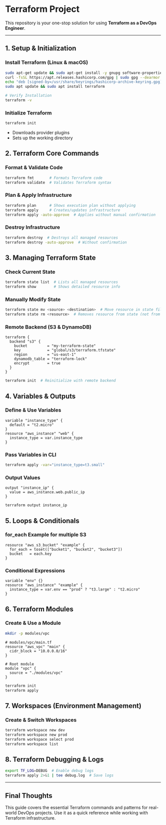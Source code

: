 # Terraform Project

This repository is your one-stop solution for using **Terraform as a DevOps Engineer**.

---

## 1. Setup & Initialization

### Install Terraform (Linux & macOS)
```sh
sudo apt-get update && sudo apt-get install -y gnupg software-properties-common curl
curl -fsSL https://apt.releases.hashicorp.com/gpg | sudo gpg --dearmor -o /usr/share/keyrings/hashicorp-archive-keyring.gpg
echo "deb [signed-by=/usr/share/keyrings/hashicorp-archive-keyring.gpg] https://apt.releases.hashicorp.com $(lsb_release -cs) main" | sudo tee /etc/apt/sources.list.d/hashicorp.list
sudo apt update && sudo apt install terraform

# Verify Installation
terraform -v
```

### **Initialize Terraform**
```sh
terraform init
```
- Downloads provider plugins
- Sets up the working directory

## **2. Terraform Core Commands**
### **Format & Validate Code**
```sh
terraform fmt       # Formats Terraform code
terraform validate  # Validates Terraform syntax
```

### **Plan & Apply Infrastructure**
```sh
terraform plan      # Shows execution plan without applying
terraform apply     # Creates/updates infrastructure
terraform apply -auto-approve  # Applies without manual confirmation
```

### **Destroy Infrastructure**
```sh
terraform destroy  # Destroys all managed resources
terraform destroy -auto-approve  # Without confirmation
```

## **3. Managing Terraform State**
### **Check Current State**
```sh
terraform state list  # Lists all managed resources
terraform show        # Shows detailed resource info
```

### **Manually Modify State**
```sh
terraform state mv <source> <destination>  # Move resource in state file
terraform state rm <resource>  # Removes resource from state (not from infra)
```

### **Remote Backend (S3 & DynamoDB)**
```hcl
terraform {
  backend "s3" {
    bucket         = "my-terraform-state"
    key            = "global/s3/terraform.tfstate"
    region         = "us-east-1"
    dynamodb_table = "terraform-lock"
    encrypt        = true
  }
}
```
```sh
terraform init  # Reinitialize with remote backend
```

## **4. Variables & Outputs**
### **Define & Use Variables**
```hcl
variable "instance_type" {
  default = "t2.micro"
}
resource "aws_instance" "web" {
  instance_type = var.instance_type
}
```

### **Pass Variables in CLI**
```sh
terraform apply -var="instance_type=t3.small"
```

### **Output Values**
```hcl
output "instance_ip" {
  value = aws_instance.web.public_ip
}
```
```sh
terraform output instance_ip
```

## **5. Loops & Conditionals**
### **for_each Example for multiple S3**
```hcl
resource "aws_s3_bucket" "example" {
  for_each = toset(["bucket1", "bucket2", "bucket3"])
  bucket   = each.key
}
```

### **Conditional Expressions**
```hcl
variable "env" {}
resource "aws_instance" "example" {
  instance_type = var.env == "prod" ? "t3.large" : "t2.micro"
}
```

## **6. Terraform Modules**
### **Create & Use a Module**
```sh
mkdir -p modules/vpc
```
```hcl
# modules/vpc/main.tf
resource "aws_vpc" "main" {
  cidr_block = "10.0.0.0/16"
}

```
```hcl
# Root module
module "vpc" {
  source = "./modules/vpc"
}
```
```sh
terraform init
terraform apply
```

## **7. Workspaces (Environment Management)**
### **Create & Switch Workspaces**
```sh
terraform workspace new dev
terraform workspace new prod
terraform workspace select prod
terraform workspace list
```

## **8. Terraform Debugging & Logs**
```sh
export TF_LOG=DEBUG  # Enable debug logs
terraform apply 2>&1 | tee debug.log  # Save logs
```

---


## **Final Thoughts**
This guide covers the essential Terraform commands and patterns for real-world DevOps projects. Use it as a quick reference while working with Terraform infrastructure. 


